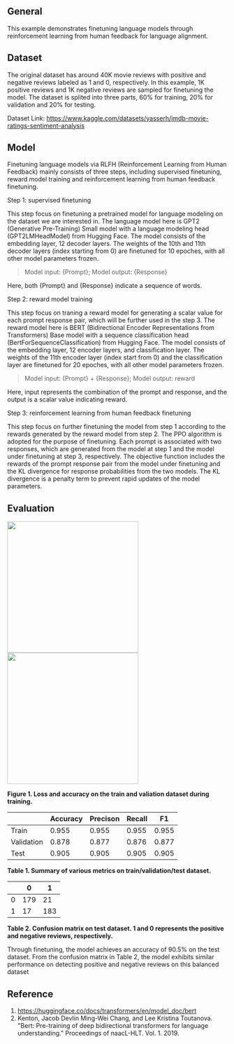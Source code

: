 ## General
This example demonstrates finetuning language models through reinforcement learning from human feedback for language alignment.

## Dataset
The original dataset has around 40K movie reviews with positive and negative reviews labeled as 1 and 0, respectively. In this example, 1K positive reviews and 1K negative reviews are sampled for finetuning the model. The dataset is splited into three parts, 60% for training, 20% for validation and 20% for testing. 

Dataset Link: https://www.kaggle.com/datasets/yasserh/imdb-movie-ratings-sentiment-analysis

## Model
Finetuning language models via RLFH (Reinforcement Learning from Human Feedback) mainly consists of three steps, including supervised finetuning, reward model training and reinforcement learning from human feedback finetuning.

Step 1: supervised finetuning <br/>

This step focus on finetuning a pretrained model for language modeling on the dataset we are interested in. The language model here is GPT2 (Generative Pre-Training) Small model with a language modeling head (GPT2LMHeadModel) from Hugging Face. The model consists of the embedding layer, 12 decoder layers. The weights of the 10th and 11th decoder layers (index starting from 0) are finetuned for 10 epoches, with all other model parameters frozen.

> Model input: {Prompt}; Model output: {Response}

Here, both {Prompt} and {Response} indicate a sequence of words.

Step 2: reward model training <br/>

This step focus on traning a reward model for generating a scalar value for each prompt response pair, which will be further used in the step 3. The reward model here is BERT (Bidirectional Encoder Representations from Transformers) Base model with a sequence classification head (BertForSequenceClassification) from Hugging Face. The model consists of the embedding layer, 12 encoder layers, and classification layer. The weights of the 11th encoder layer (index start from 0) and the classification layer are finetuned for 20 epoches, with all other model parameters frozen.

> Model input: {Prompt} + {Response}; Model output: reward

Here, input represents the combination of the prompt and response, and the output is a scalar value indicating reward.

Step 3: reinforcement learning from human feedback finetuning <br/>

This step focus on further finetuning the model from step 1 according to the rewards generated by the reward model from step 2. The PPO algorithm is adopted for the purpose of finetuning. Each prompt is associated with two responses, which are generated from the model at step 1 and the model under finetuning at step 3, respectively. The objective function includes the rewards of the prompt response pair from the model under finetuning and the KL divergence for response probabilities from the two models. The KL divergence is a penalty term to prevent rapid updates of the model parameters.


## Evaluation
<img src="figures/train_valid_loss.png" height="300" /> <img src="figures/train_valid_acc.png" height="300" />

**Figure 1. Loss and accuracy on the train and valiation dataset during training.**

| | Accuracy | Precison | Recall | F1 | 
| --- | --- | --- | --- | --- |
| Train | 0.955 | 0.955 | 0.955 | 0.955 |
| Validation | 0.878 | 0.877 | 0.876 | 0.877 |
| Test | 0.905 | 0.905 | 0.905 | 0.905 |

**Table 1. Summary of various metrics on train/validation/test dataset.**

| | 0 | 1 |
| --- | --- | --- |
| 0 | 179 | 21 |
| 1 | 17 | 183 |

**Table 2. Confusion matrix on test dataset. 1 and 0 represents the positive and negative reviews, respectively.**


Through finetuning, the model achieves an accuracy of 90.5% on the test dataset. From the confusion matrix in Table 2, the model exhibits similar performance on detecting positive and negative reviews on this balanced dataset

## Reference
1. https://huggingface.co/docs/transformers/en/model_doc/bert
2. Kenton, Jacob Devlin Ming-Wei Chang, and Lee Kristina Toutanova. "Bert: Pre-training of deep bidirectional transformers for language understanding." Proceedings of naacL-HLT. Vol. 1. 2019.
